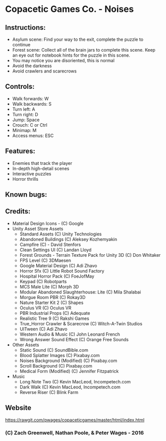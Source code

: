 # Copacetic Games Co. - Noises

## Instructions:
* Asylum scene: Find your way to the exit, complete the puzzle to continue
* Forest scene: Collect all of the brain jars to complete this scene. Keep an eye out for notebook hints for the puzzle in this scene.
* You may notice you are disoriented, this is normal
* Avoid the darkness
* Avoid crawlers and scarecrows

## Controls:
* Walk forwards: W
* Walk backwards: S
* Turn left: A
* Turn right: D
* Jump: Space
* Crouch: C or Ctrl
* Minimap: M
* Access menus: ESC

## Features:
* Enemies that track the player
* In-depth high-detail scenes
* Interactive puzzles
* Horror thrills

## Known bugs:

## Credits:
* Material Design Icons - (C) Google
* Unity Asset Store Assets
  * Standard Assets (C) Unity Technologies
  * Abandoned Buildings (C) Aleksey Kozhemyakin
  * Campfire (C) - David Stenfors
  * Clean Settings UI (C) Landan Lloyd
  * Forest Grounds - Terrain Texture Pack for Unity 3D (C) Don Whitaker
  * FPS Level (C) 3DMaesen
  * Google Material Design (C) Adi Zhavo
  * Horror Sfx (C) Little Robot Sound Factory
  * Hospital Horror Pack (C) FoeJofMay
  * Keypad (C) Robotparts
  * MCS Male Lite (C) Morph 3D
  * Modular Abandoned Slaughterhouse: Lite (C) Mila Shalabai
  * Morgue Room PBR (C) Rokay3D
  * Nature Starter Kit 2 (C) Shapes
  * Oculus VR (C) Oculus VR
  * PBR Industrial Props (C) Adequate
  * Realistic Tree 9 (C) Rakshi Games
  * True_Horror Crawler & Scarecrow (C) Witch-A-Twin Studios
  * UITween (C) Adi Zhavo
  * Western Audio & Music (C) John Leonard French
  * Wrong Answer Sound Effect (C) Orange Free Sounds
* Other Assets
  * Static Sound (C) SoundBible.com
  * Blood Splatter Images (C) Pixabay.com
  * Noises Background (Modified) (C) Pixabay.com
  * Scroll Background (C) Pixabay.com
  * Medical Form (Modified) (C) Jennifer Fitzpatrick
* Music
  * Long Note Two (C) Kevin MacLeod, Incompetech.com
  * Dark Walk (C) Kevin MacLeod, Incompetech.com
  * Reverse Riser (C) Blink Farm
  
  
## Website
https://rawgit.com/pwages/copaceticgames/master/html/index.html


###  (C) Zach Greenwell, Nathan Poole, & Peter Wages - 2016
